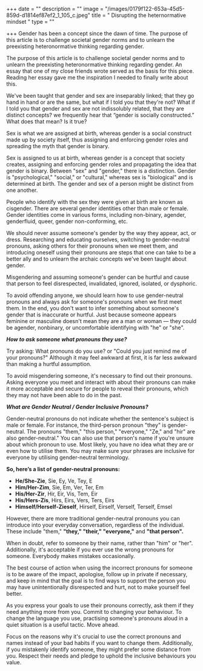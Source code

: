 +++
date = ""
description = ""
image = "/images/0179f122-653a-45d5-859d-d1814ef87ef2_1_105_c.jpeg"
title = " Disrupting the heternormative mindset "
type = ""

+++
Gender has been a concept since the dawn of time. The purpose of this article is to challenge societal gender norms and to unlearn the preexisting heteronormative thinking regarding gender.

The purpose of this article is to challenge societal gender norms and to unlearn the preexisting heteronormative thinking regarding gender. An essay that one of my close friends wrote served as the basis for this piece. Reading her essay gave me the inspiration I needed to finally write about this.

We've been taught that gender and sex are inseparably linked; that they go hand in hand or are the same, but what if I told you that they're not? What if I told you that gender and sex are not indissolubly related, that they are distinct concepts? we frequently hear that “gender is socially constructed.” What does that mean? Is it true?

Sex is what we are assigned at birth, whereas gender is a social construct made up by society itself, thus assigning and enforcing gender roles and spreading the myth that gender is binary.

Sex is assigned to us at birth, whereas gender is a concept that society creates, assigning and enforcing gender roles and propagating the idea that gender is binary. Between "sex" and "gender," there is a distinction. Gender is "psychological," "social," or "cultural," whereas sex is "biological" and is determined at birth. The gender and sex of a person might be distinct from one another.

People who identify with the sex they were given at birth are known as cisgender. There are several gender identities other than male or female. Gender identities come in various forms, including non-binary, agender, genderfluid, queer, gender non-conforming, etc.

We should never assume someone's gender by the way they appear, act, or dress. Researching and educating ourselves, switching to gender-neutral pronouns, asking others for their pronouns when we meet them, and introducing oneself using their pronouns are steps that one can take to be a better ally and to unlearn the archaic concepts we've been taught about gender. 

Misgendering and assuming someone's gender can be hurtful and cause that person to feel disrespected, invalidated, ignored, isolated, or dysphoric.

To avoid offending anyone, we should learn how to use gender-neutral pronouns and always ask for someone's pronouns when we first meet them. In the end, you don't want to infer something about someone's gender that is inaccurate or hurtful. Just because someone appears feminine or masculine doesn't mean they are a man or woman — they could be agender, nonbinary, or uncomfortable identifying with "he" or "she".

**_How to ask someone what pronouns they use?_**

Try asking: What pronouns do you use? or "Could you just remind me of your pronouns?" Although it may feel awkward at first, it is far less awkward than making a hurtful assumption.

To avoid misgendering someone, it's necessary to find out their pronouns. Asking everyone you meet and interact with about their pronouns can make it more acceptable and secure for people to reveal their pronouns, which they may not have been able to do in the past.

**_What are Gender Neutral / Gender Inclusive Pronouns?_**

Gender-neutral pronouns do not indicate whether the sentence's subject is male or female. For instance, the third-person pronoun "they" is gender-neutral. The pronouns "them," "this person," "everyone," "Ze," and "hir" are also gender-neutral." You can also use that person's name if you're unsure about which pronoun to use. Most likely, you have no idea what they are or even how to utilise them. You may make sure your phrases are inclusive for everyone by utilising gender-neutral terminology.

**So, here’s a list of gender-neutral pronouns:**

* **He/She-Zie**, Sie, Ey, Ve, Tey, E
* **Him/Her-Zim**, Sie, Em, Ver, Ter, Em
* **His/Her-Zir**, Hir, Eir, Vis, Tem, Eir
* **His/Hers-Zis**, Hirs, Eirs, Vers, Ters, Eirs
* **Himself/Herself-Zieself**, Hirself, Eirself, Verself, Terself, Emsel

However, there are more traditional gender-neutral pronouns you can introduce into your everyday conversation, regardless of the individual. These include "them," **"they," "their," "everyone,"** and **"that person".**

When in doubt, refer to someone by their name, rather than "him" or "her". Additionally, it's acceptable if you ever use the wrong pronouns for someone. Everybody makes mistakes occasionally. 

The best course of action when using the incorrect pronouns for someone is to be aware of the impact, apologise, follow up in private if necessary, and keep in mind that the goal is to find ways to support the person you may have unintentionally disrespected and hurt, not to make yourself feel better. 

As you express your goals to use their pronouns correctly, ask them if they need anything more from you. Commit to changing your behaviour. To change the language you use, practising someone's pronouns aloud in a quiet situation is a useful tactic. Move ahead. 

Focus on the reasons why it's crucial to use the correct pronouns and names instead of your bad habits if you want to change them. Additionally, if you mistakenly identify someone, they might prefer some distance from you. Respect their needs and pledge to uphold the inclusive behaviours you value.